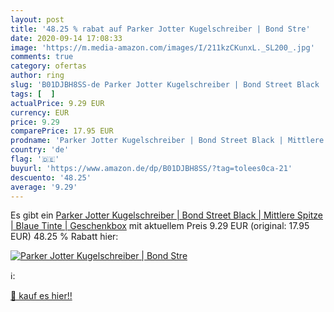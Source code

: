```yaml
---
layout: post
title: '48.25 % rabat auf Parker Jotter Kugelschreiber | Bond Stre'
date: 2020-09-14 17:08:33
image: 'https://m.media-amazon.com/images/I/211kzCKunxL._SL200_.jpg'
comments: true
category: ofertas
author: ring
slug: 'B01DJBH8SS-de Parker Jotter Kugelschreiber | Bond Street Black |...'
tags: [  ]
actualPrice: 9.29 EUR
currency: EUR
price: 9.29
comparePrice: 17.95 EUR
prodname: 'Parker Jotter Kugelschreiber | Bond Street Black | Mittlere Spitze | Blaue Tinte | Geschenkbox'
country: 'de'
flag: '🇩🇪'
buyurl: 'https://www.amazon.de/dp/B01DJBH8SS/?tag=tolees0ca-21'
descuento: '48.25'
average: '9.29'
---
```


Es gibt ein [Parker Jotter Kugelschreiber | Bond Street Black | Mittlere Spitze | Blaue Tinte | Geschenkbox](https://www.amazon.de/dp/B01DJBH8SS/?tag=tolees0ca-21) mit aktuellem Preis 9.29 EUR (original: 17.95 EUR) 48.25 % Rabatt hier:

[![Parker Jotter Kugelschreiber | Bond Stre](https://m.media-amazon.com/images/I/211kzCKunxL._SL200_.jpg)](https://www.amazon.de/dp/B01DJBH8SS/?tag=tolees0ca-21)

ℹ️:


[🛒 kauf es hier!!](https://www.amazon.de/dp/B01DJBH8SS/?tag=tolees0ca-21)

